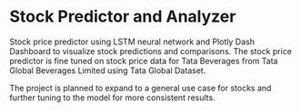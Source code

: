 # Stock Predictor and Analyzer

Stock price predictor using LSTM neural network and Plotly Dash Dashboard to visualize stock predictions and comparisons.
The stock price predictor is fine tuned on stock price data for Tata Beverages from Tata Global Beverages Limited using Tata Global Dataset.

The project is planned to expand to a general use case for stocks and further tuning to the model for more consistent results.

